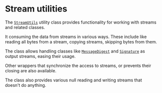# Stream utilities

The [`StreamUtils`](/javadoc/saker/util/io/StreamUtils.html) utility class provides functionality for working with streams and related classes.

It consuming the data from streams in various ways. These include like reading all bytes from a stream, copying streams, skipping bytes from them.

The class allows handling classes like [`MessageDigest`](https://docs.oracle.com/javase/8/docs/api/java/security/MessageDigest.html) and [`Signature`](https://docs.oracle.com/javase/8/docs/api/java/security/Signature.html) as output streams, easing their usage.

Other wrappers that synchronize the access to streams, or prevents their closing are also available.

The class also provides various null reading and writing streams that doesn't do anything. 
